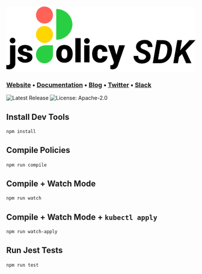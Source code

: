<br>
<a href="https://www.jspolicy.com"><img src="jspolicy-sdk-logo.svg"></a>

### **[Website](https://www.jspolicy.com)** • **[Documentation](https://www.jspolicy.com/docs/why-jspolicy)** • **[Blog](https://loft.sh/blog)** • **[Twitter](https://twitter.com/loft_sh)** • **[Slack](https://slack.loft.sh/)**

![Latest Release](https://img.shields.io/github/v/release/loft-sh/vcluster?style=for-the-badge&label=Latest%20Release&color=%23007ec6)
![License: Apache-2.0](https://img.shields.io/github/license/loft-sh/vcluster?style=for-the-badge&color=%23007ec6)


## Install Dev Tools
```bash
npm install
```

## Compile Policies
```bash
npm run compile
```

## Compile + Watch Mode
```bash
npm run watch
```

## Compile + Watch Mode + `kubectl apply`
```bash
npm run watch-apply
```

## Run Jest Tests
```bash
npm run test
```
